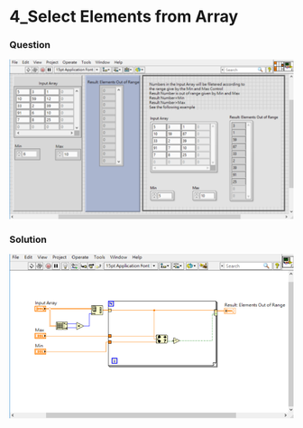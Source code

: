 # 4_Select Elements from Array
### Question
![Question](https://github.com/Offliners/LabVIEW_projects/blob/master/LabVIEW-Fast-Coding-Challenge/Question4/4_Select%20Elements%20from%20Array.vi%20Front%20Panel.png)

### Solution
![Solution](https://github.com/Offliners/LabVIEW_projects/blob/master/LabVIEW-Fast-Coding-Challenge/Question4/4_Select%20Elements%20from%20Array.vi%20Block%20Diagram.png)
